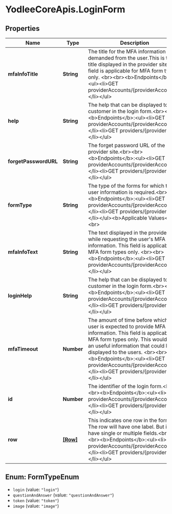 # YodleeCoreApis.LoginForm

## Properties
Name | Type | Description | Notes
------------ | ------------- | ------------- | -------------
**mfaInfoTitle** | **String** | The title for the MFA information demanded from the user.This is the title displayed in the provider site.This field is applicable for MFA form types only. &lt;br&gt;&lt;br&gt;&lt;b&gt;Endpoints&lt;/b&gt;:&lt;ul&gt;&lt;li&gt;GET providerAccounts/{providerAccountId}&lt;/li&gt;&lt;/ul&gt; | [optional] 
**help** | **String** | The help that can be displayed to the customer in the login form.&lt;br&gt;&lt;br&gt;&lt;b&gt;Endpoints&lt;/b&gt;:&lt;ul&gt;&lt;li&gt;GET providerAccounts/{providerAccountId}&lt;/li&gt;&lt;li&gt;GET providers/{providerId}&lt;/li&gt;&lt;/ul&gt; | [optional] 
**forgetPasswordURL** | **String** | The forget password URL of the provider site.&lt;br&gt;&lt;br&gt;&lt;b&gt;Endpoints&lt;/b&gt;:&lt;ul&gt;&lt;li&gt;GET providerAccounts/{providerAccountId}&lt;/li&gt;&lt;li&gt;GET providers/{providerId}&lt;/li&gt;&lt;/ul&gt; | [optional] 
**formType** | **String** | The type of the forms for which the user information is required.&lt;br&gt;&lt;br&gt;&lt;b&gt;Endpoints&lt;/b&gt;:&lt;ul&gt;&lt;li&gt;GET providerAccounts/{providerAccountId}&lt;/li&gt;&lt;li&gt;GET providers/{providerId}&lt;/li&gt;&lt;/ul&gt;&lt;b&gt;Applicable Values&lt;/b&gt;&lt;br&gt; | [optional] 
**mfaInfoText** | **String** | The text displayed in the provider site while requesting the user&#x27;s MFA information. This field is applicable for MFA form types only. &lt;br&gt;&lt;br&gt;&lt;b&gt;Endpoints&lt;/b&gt;:&lt;ul&gt;&lt;li&gt;GET providerAccounts/{providerAccountId}&lt;/li&gt;&lt;/ul&gt; | [optional] 
**loginHelp** | **String** | The help that can be displayed to the customer in the login form.&lt;br&gt;&lt;br&gt;&lt;b&gt;Endpoints&lt;/b&gt;:&lt;ul&gt;&lt;li&gt;GET providerAccounts/{providerAccountId}&lt;/li&gt;&lt;li&gt;GET providers/{providerId}&lt;/li&gt;&lt;/ul&gt; | [optional] 
**mfaTimeout** | **Number** | The amount of time before which the user is expected to provide MFA information. This field is applicable for MFA form types only. This would be an useful information that could be displayed to the users. &lt;br&gt;&lt;br&gt;&lt;b&gt;Endpoints&lt;/b&gt;:&lt;ul&gt;&lt;li&gt;GET providerAccounts/{providerAccountId}&lt;/li&gt;&lt;li&gt;GET providers/{providerId}&lt;/li&gt;&lt;/ul&gt; | [optional] 
**id** | **Number** | The identifier of the login form.&lt;br&gt;&lt;br&gt;&lt;b&gt;Endpoints&lt;/b&gt;:&lt;ul&gt;&lt;li&gt;GET providerAccounts/{providerAccountId}&lt;/li&gt;&lt;li&gt;GET providers/{providerId}&lt;/li&gt;&lt;/ul&gt; | [optional] 
**row** | [**[Row]**](Row.md) | This indicates one row in the form. The row will have one label. But it may have single or multiple fields.&lt;br&gt;&lt;br&gt;&lt;b&gt;Endpoints&lt;/b&gt;:&lt;ul&gt;&lt;li&gt;GET providerAccounts/{providerAccountId}&lt;/li&gt;&lt;li&gt;GET providers/{providerId}&lt;/li&gt;&lt;/ul&gt; | [optional] 

<a name="FormTypeEnum"></a>
## Enum: FormTypeEnum

* `login` (value: `"login"`)
* `questionAndAnswer` (value: `"questionAndAnswer"`)
* `token` (value: `"token"`)
* `image` (value: `"image"`)

